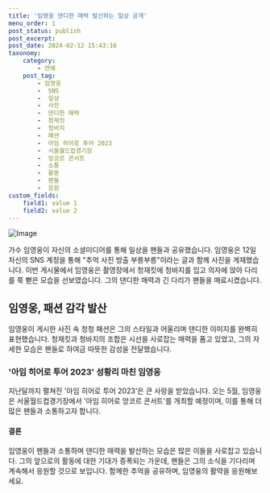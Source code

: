 ```yaml
---
title: '임영웅 댄디한 매력 발산하는 일상 공개'
menu_order: 1
post_status: publish
post_excerpt: 
post_date: 2024-02-12 15:43:16
taxonomy:
    category:
        - 연예
    post_tag:
        - 임영웅
        -  SNS
        -  일상
        -  사진
        -  댄디한 매력
        -  청재킷
        -  청바지
        -  패션
        -  아임 히어로 투어 2023
        -  서울월드컵경기장
        -  앙코르 콘서트
        -  소통
        -  활동
        -  팬들
        -  응원
custom_fields:
    field1: value 1
    field2: value 2
---
```


![Image](https://mimgnews.pstatic.net/image/421/2024/02/12/0007346235_001_20240212092404179.jpg?type=w540)

가수 임영웅이 자신의 소셜미디어를 통해 일상을 팬들과 공유했습니다. 임영웅은 12일 자신의 SNS 계정을 통해 "추억 사진 방출 부릉부릉"이라는 글과 함께 사진을 게재했습니다. 이번 게시물에서 임영웅은 촬영장에서 청재킷에 청바지를 입고 의자에 앉아 다리를 쭉 뻗은 모습을 선보였습니다. 그의 댄디한 매력과 긴 다리가 팬들을 매료시켰습니다.
## 임영웅, 패션 감각 발산
임영웅이 게시한 사진 속 청청 패션은 그의 스타일과 어울리며 댄디한 이미지를 완벽히 표현했습니다. 청재킷과 청바지의 조합은 시선을 사로잡는 매력을 품고 있었고, 그의 자세한 모습은 팬들로 하여금 따뜻한 감성을 전달했습니다.
### '아임 히어로 투어 2023' 성황리 마친 임영웅
지난달까지 펼쳐진 '아임 히어로 투어 2023'은 큰 사랑을 받았습니다. 오는 5월, 임영웅은 서울월드컵경기장에서 '아임 히어로 앙코르 콘서트'를 개최할 예정이며, 이를 통해 더 많은 팬들과 소통하고자 합니다.
#### 결론
임영웅이 팬들과 소통하며 댄디한 매력을 발산하는 모습은 많은 이들을 사로잡고 있습니다. 그의 앞으로의 활동에 대한 기대가 증폭되는 가운데, 팬들은 그의 소식을 기다리며 계속해서 응원할 것으로 보입니다. 함께한 추억을 공유하며, 임영웅의 활약을 응원해보세요.
